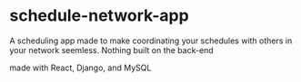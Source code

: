 # schedule-network-app
A scheduling app made to make coordinating your schedules with others in your network seemless. Nothing built on the back-end


made with React, Django, and MySQL
